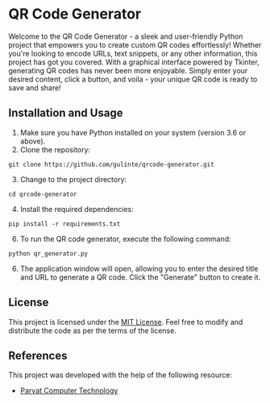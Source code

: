 # QR Code Generator
Welcome to the QR Code Generator - a sleek and user-friendly Python project that empowers you to create custom QR codes effortlessly! Whether you're looking to encode URLs, text snippets, or any other information, this project has got you covered. With a graphical interface powered by Tkinter, generating QR codes has never been more enjoyable. Simply enter your desired content, click a button, and voila - your unique QR code is ready to save and share!

## Installation and Usage
1. Make sure you have Python installed on your system (version 3.6 or above).
2.  Clone the repository:
```shell
git clone https://github.com/gulinte/qrcode-generator.git
```
3. Change to the project directory:
```shell
cd qrcode-generator
```
4. Install the required dependencies:
```shell
pip install -r requirements.txt
```
6. To run the QR code generator, execute the following command:
```shell
python qr_generator.py
```
6. The application window will open, allowing you to enter the desired title and URL to generate a QR code. Click the "Generate" button to create it.

## License

This project is licensed under the [MIT License](LICENSE). Feel free to modify and distribute the code as per the terms of the license.

## References

This project was developed with the help of the following resource:
- [Parvat Computer Technology](https://www.youtube.com/watch?v=sV52RXpR2P8&list=PLl316cKxhMxupoTZL0jWHGwmyCnDCyg2a&index=15)
